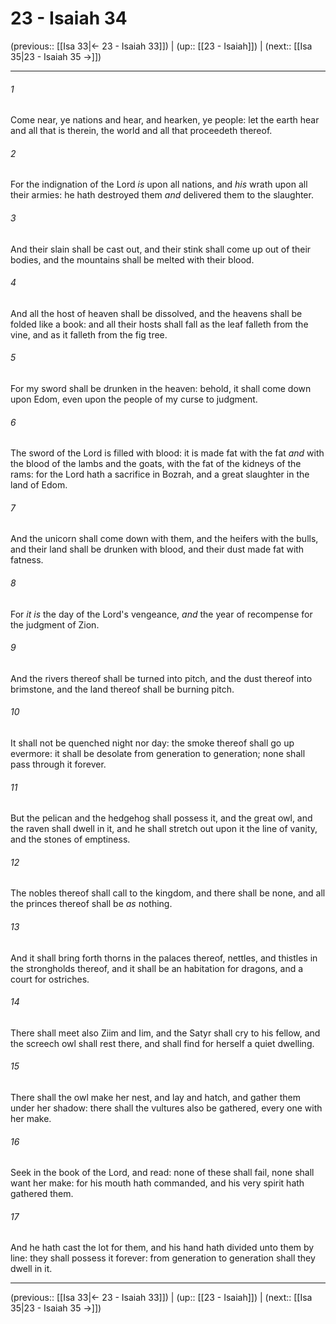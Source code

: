 # 23 - Isaiah 34

(previous:: [[Isa 33|← 23 - Isaiah 33]]) | (up:: [[23 - Isaiah]]) | (next:: [[Isa 35|23 - Isaiah 35 →]])

***


###### 1 
Come near, ye nations and hear, and hearken, ye people: let the earth hear and all that is therein, the world and all that proceedeth thereof. 

###### 2 
For the indignation of the Lord _is_ upon all nations, and _his_ wrath upon all their armies: he hath destroyed them _and_ delivered them to the slaughter. 

###### 3 
And their slain shall be cast out, and their stink shall come up out of their bodies, and the mountains shall be melted with their blood. 

###### 4 
And all the host of heaven shall be dissolved, and the heavens shall be folded like a book: and all their hosts shall fall as the leaf falleth from the vine, and as it falleth from the fig tree. 

###### 5 
For my sword shall be drunken in the heaven: behold, it shall come down upon Edom, even upon the people of my curse to judgment. 

###### 6 
The sword of the Lord is filled with blood: it is made fat with the fat _and_ with the blood of the lambs and the goats, with the fat of the kidneys of the rams: for the Lord hath a sacrifice in Bozrah, and a great slaughter in the land of Edom. 

###### 7 
And the unicorn shall come down with them, and the heifers with the bulls, and their land shall be drunken with blood, and their dust made fat with fatness. 

###### 8 
For _it is_ the day of the Lord's vengeance, _and_ the year of recompense for the judgment of Zion. 

###### 9 
And the rivers thereof shall be turned into pitch, and the dust thereof into brimstone, and the land thereof shall be burning pitch. 

###### 10 
It shall not be quenched night nor day: the smoke thereof shall go up evermore: it shall be desolate from generation to generation; none shall pass through it forever. 

###### 11 
But the pelican and the hedgehog shall possess it, and the great owl, and the raven shall dwell in it, and he shall stretch out upon it the line of vanity, and the stones of emptiness. 

###### 12 
The nobles thereof shall call to the kingdom, and there shall be none, and all the princes thereof shall be _as_ nothing. 

###### 13 
And it shall bring forth thorns in the palaces thereof, nettles, and thistles in the strongholds thereof, and it shall be an habitation for dragons, and a court for ostriches. 

###### 14 
There shall meet also Ziim and Iim, and the Satyr shall cry to his fellow, and the screech owl shall rest there, and shall find for herself a quiet dwelling. 

###### 15 
There shall the owl make her nest, and lay and hatch, and gather them under her shadow: there shall the vultures also be gathered, every one with her make. 

###### 16 
Seek in the book of the Lord, and read: none of these shall fail, none shall want her make: for his mouth hath commanded, and his very spirit hath gathered them. 

###### 17 
And he hath cast the lot for them, and his hand hath divided unto them by line: they shall possess it forever: from generation to generation shall they dwell in it.

***

(previous:: [[Isa 33|← 23 - Isaiah 33]]) | (up:: [[23 - Isaiah]]) | (next:: [[Isa 35|23 - Isaiah 35 →]])
